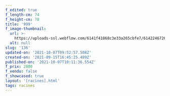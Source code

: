 ```yaml
---
f_edited: true
f_length-cm: 74
f_height-cm: 70
title: '999'
f_image-thumbnail:
  url: >-
    https://uploads-ssl.webflow.com/6141f41868c3e33a265cbfe7/6142246726b4661b3d024c82_136.jpg
  alt: null
slug: '136'
updated-on: '2021-10-07T09:52:57.508Z'
created-on: '2021-09-15T16:45:25.489Z'
published-on: '2021-10-07T10:11:36.554Z'
f_prix: 2800
f_vendu: false
f_showcased: true
layout: '[racines].html'
tags: racines
---
```




